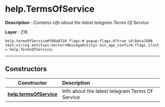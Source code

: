 # help.TermsOfService

**Description** : *Contains info about the latest telegram Terms Of Service*

**Layer** : 216

```tl
help.termsOfService#780a0310 flags:# popup:flags.0?true id:DataJSON text:string entities:Vector<MessageEntity> min_age_confirm:flags.1?int = help.TermsOfService;
```

---

## Constructors

| Constructor | Description |
| :---: | :--- |
| [**help.termsOfService**](constructor/help.termsOfService) | Info about the latest telegram Terms Of Service |